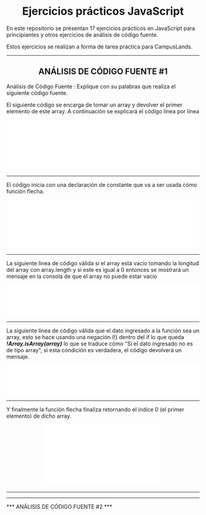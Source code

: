 <h1 align="center" width="80">Ejercicios prácticos JavaScript</h1>

  
  
  

En este repositorio se presentan 17 ejercicios prácticos en JavaScript para principiantes y otros ejercicios de análisis de código fuente.

  

Estos ejercicios se realizan a forma de tarea práctica para CampusLands.

  

-------------

  

<h2 align="center">ANÁLISIS DE CÓDIGO FUENTE #1</h1>

Análisis de Código Fuente : Explique con su palabras que realiza el siguiente código fuente.

El siguiente código se encarga de tomar un array y devolver el primer elemento de este array. A continuación se explicará el código línea por línea

<p align="center">
    <img width="550" src="/analisis_de_codigos/code-images/analisis-1/codigo_fuente.svg">
</p>

  

-----------

El código inicia con una declaración de constante que va a ser usada cómo función flecha.


<p align="center">
    <img width="500" src="/analisis_de_codigos/code-images/analisis-1/funcion_flecha.svg">
</p>


----------------------


La siguiente linea de código válida si el array está vacío tomando la longitud del array con array.length y si este es igual a 0 entonces se mostrará un mensaje en la consola de que el array no puede estar vacío


<p align="center">
    <img width="540" src="/analisis_de_codigos/code-images/analisis-1/longitud_array.svg">
</p>


------------------------


La siguiente línea de código válida que el dato ingresado a la función sea un array, esto se hace usando una negación (!) dentro del if lo que queda ***!Array.isArray(array)*** lo que se traduce cómo "Si el dato ingresado no es de tipo array", si esta condición es verdadera, el código devolverá un mensaje.

<p align="center">
    <img width="540" src="/analisis_de_codigos/code-images/analisis-1/if_array.svg">
</p>


-------------


Y finalmente la función flecha finaliza retornando el índice 0 (el primer elemento) de dicho array.


<p align="center">
    <img width="300" src="/analisis_de_codigos/code-images/analisis-1/return.svg">
</p>

-------------
-------------


*** ANÁLISIS DE CÓDIGO FUENTE #2 ***

